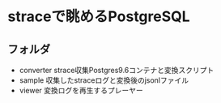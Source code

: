 # straceで眺めるPostgreSQL

## フォルダ
+ converter strace収集Postgres9.6コンテナと変換スクリプト
+ sample 収集したstraceログと変換後のjsonlファイル
+ viewer 変換ログを再生するプレーヤー
